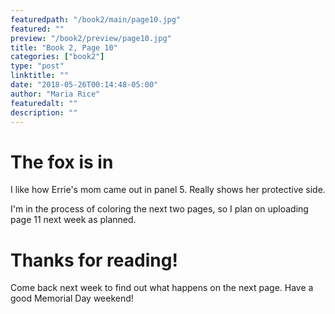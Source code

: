 ```yaml
---
featuredpath: "/book2/main/page10.jpg"
featured: ""
preview: "/book2/preview/page10.jpg"
title: "Book 2, Page 10"
categories: ["book2"]
type: "post"
linktitle: ""
date: "2018-05-26T00:14:48-05:00"
author: "Maria Rice"
featuredalt: ""
description: ""
---
```


# The fox is in

I like how Errie's mom came out in panel 5. Really shows her
protective side.

I'm in the process of coloring the next two pages, so I plan on
uploading page 11 next week as planned.

# Thanks for reading!

Come back next week to find out what happens on the next page. Have
a good Memorial Day weekend!
